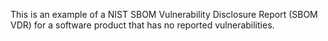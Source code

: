 This is an example of a NIST SBOM Vulnerability Disclosure Report (SBOM VDR) for a software product that has no reported vulnerabilities.
